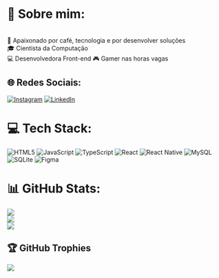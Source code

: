 # 💫 Sobre mim:
<br>💜 Apaixonado por café, tecnologia e por desenvolver soluções <br>
🎓 Cientista da Computação <br>
💻 Desenvolvedora Front-end
🎮 Gamer nas horas vagas


## 🌐 Redes Sociais:
[![Instagram](https://img.shields.io/badge/Instagram-%23E4405F.svg?logo=Instagram&logoColor=white)](https://www.instagram.com/diegoh.sales/) 
[![LinkedIn](https://img.shields.io/badge/LinkedIn-%230077B5.svg?logo=linkedin&logoColor=white)](https://linkedin.com/in/diegohsales) 


# 💻 Tech Stack:
![HTML5](https://img.shields.io/badge/html5-%23E34F26.svg?style=for-the-badge&logo=html5&logoColor=white) 
![JavaScript](https://img.shields.io/badge/javascript-%23323330.svg?style=for-the-badge&logo=javascript&logoColor=%23F7DF1E) 
![TypeScript](https://img.shields.io/badge/typescript-%23007ACC.svg?style=for-the-badge&logo=typescript&logoColor=white) 
![React](https://img.shields.io/badge/react-%2320232a.svg?style=for-the-badge&logo=react&logoColor=%2361DAFB) 
![React Native](https://img.shields.io/badge/react_native-%2320232a.svg?style=for-the-badge&logo=react&logoColor=%2361DAFB) 
![MySQL](https://img.shields.io/badge/mysql-%2300f.svg?style=for-the-badge&logo=mysql&logoColor=white) 
![SQLite](https://img.shields.io/badge/sqlite-%2307405e.svg?style=for-the-badge&logo=sqlite&logoColor=white) 
![Figma](https://img.shields.io/badge/figma-%23F24E1E.svg?style=for-the-badge&logo=figma&logoColor=white) 

# 📊 GitHub Stats:
![](https://github-readme-stats.vercel.app/api?username=diegohsales&theme=swift&hide_border=false&include_all_commits=true&count_private=true)<br/>
![](https://github-readme-streak-stats.herokuapp.com/?user=diegohsales&theme=swift&hide_border=false)<br/>
![](https://github-readme-stats.vercel.app/api/top-langs/?username=diegohsales&theme=swift&hide_border=false&include_all_commits=true&count_private=true&layout=compact)

## 🏆 GitHub Trophies
![](https://github-profile-trophy.vercel.app/?username=diegohsales&theme=flat&no-frame=false&no-bg=false&margin-w=4)
